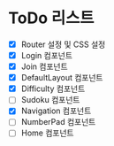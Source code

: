 # ToDo 리스트
- [x] Router 설정 및 CSS 설정
- [x] Login 컴포넌트
- [x] Join 컴포넌트
- [x] DefaultLayout 컴포넌트
- [x] Difficulty 컴포넌트
- [ ] Sudoku 컴포넌트
- [x] Navigation 컴포넌트
- [ ] NumberPad 컴포넌트
- [ ] Home 컴포넌트